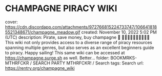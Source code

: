 # CHAMPAGNE PIRACY WIKI

cover: https://cdn.discordapp.com/attachments/972766815224733747/1066418185521348671/champagne_meadow.gif
created: November 10, 2022 5:02 PM (UTC)
description: Pirate, save money, buy champagne 🥂 🥳🎉🎊🎁🎈🤠😍🤩🕺💃 This wiki not only provides access to a diverse range of piracy resources spanning multiple genres, but also serves as an excellent beginners guide to piracy. Happy sailing! This same wiki can be accessed at https://champagne.surge.sh as well. Better...
folder: BOOKMRKS-MTHRFCKR / SEARCH PARTY MTHRFCKR! / Search
tags: Search
url: https://rentry.org/champagne_wiki